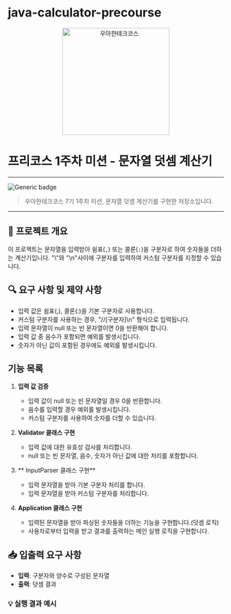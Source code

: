 # java-calculator-precourse
<p align="center">
    <img src="https://i.namu.wiki/i/SkMTyiOBeQBy4NXE89AWo53cPQM1lMbEz82RGF8MTdhB9xjLY5WSV7u9NXMVbxfQ5Ie84YQd9l96-tyTbCDZFQ.webp" alt="우아한테크코스" width="250px">
</p>

# 프리코스 1주차 미션 - 문자열 덧셈 계산기

---

![Generic badge](https://img.shields.io/badge/precourse-week1-green.svg)
<!-- ![Generic badge](https://img.shields.io/badge/test-2_passed-blue.svg)
![Generic badge](https://img.shields.io/badge/version-1.0.1-brightgreen.svg) -->

> 우아한테크코스 7기 1주차 미션, 문자열 덧셈 계산기를 구현한 저장소입니다.



---
## 📝 프로젝트 개요
이 프로젝트는 문자열을 입력받아 쉼표(`,`) 또는 콜론(`:`)을 구분자로 하여 숫자들을 더하는 계산기입니다.
"\\"와 "\n"사이에 구분자를 입력하여 커스텀 구분자를 지정할 수 있습니다.


## 🔍 요구 사항 및 제약 사항
- 입력 값은 쉼표(,), 콜론(:)을 기본 구분자로 사용합니다.
- 커스텀 구분자를 사용하는 경우, "//[구분자]\n" 형식으로 입력됩니다.
- 입력 문자열이 null 또는 빈 문자열이면 0을 반환해야 합니다.
- 입력 값 중 음수가 포함되면 예외를 발생시킵니다.
- 숫자가 아닌 값이 포함된 경우에도 예외를 발생시킵니다.


## 기능 목록
1. **입력 값 검증**
   - 입력 값이 null 또는 빈 문자열일 경우 0을 반환합니다.
   - 음수를 입력할 경우 예외를 발생시킵니다.
   - 커스텀 구분자를 사용하여 숫자를 더할 수 있습니다.
  
2. **Validator 클래스 구현**
   - 입력 값에 대한 유효성 검사를 처리합니다.
   - null 또는 빈 문자열, 음수, 숫자가 아닌 값에 대한 처리를 포함합니다.

3. ** InputParser 클래스 구현**
   - 입력 문자열을 받아 기본 구분자 처리를 합니다.
   - 입력 문자열을 받아 커스텀 구분자를 처리합니다.

4. **Application 클래스 구현**
   - 입력된 문자열을 받아 파싱된 숫자들을 더하는 기능을 구현합니다.(덧셈 로직)
   - 사용자로부터 입력을 받고 결과를 출력하는 메인 실행 로직을 구현합니다.

## 📥 입출력 요구 사항

- **입력**: 구분자와 양수로 구성된 문자열
- **출력**: 덧셈 결과

### 💡 실행 결과 예시

